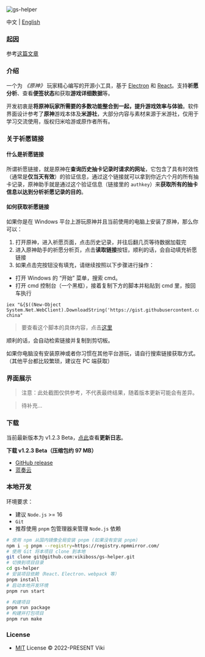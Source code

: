 ![gs-helper](https://socialify.git.ci/vikiboss/gs-helper/image?description=1&font=Source%20Code%20Pro&forks=1&issues=1&language=1&logo=https%3A%2F%2Fgithub.com%2Fvikiboss%2Fgs-helper%2Fblob%2Fmain%2Fsrc%2Fassets%2Ficon.png%3Fraw%3Dtrue&owner=1&pattern=Circuit%20Board&pulls=1&stargazers=1&theme=Light)

中文 | [English](README-en.md)

### 起因

参考[这篇文章](https://viki.moe/genshin/)

### 介绍

一个为 _《原神》_ 玩家精心编写的开源小工具，基于 [Electron](https://www.electronjs.org/) 和 [React](https://reactjs.org/)。支持**祈愿分析**、查看**便签状态**和获取**游戏详细数据**等。

开发初衷是**将原神玩家所需要的多数功能整合到一起，提升游戏效率与体验**。软件界面设计参考了**原神**游戏本体及**米游社**，大部分内容与素材来源于米游社，仅用于学习交流使用，版权归米哈游或原作者所有。

### 关于祈愿链接

#### 什么是祈愿链接

所谓祈愿链接，就是原神在**查询历史抽卡记录时请求的网址**，它包含了具有时效性（通常是**仅当天有效**）的验证信息，通过这个链接就可以拿到你近六个月的所有抽卡记录，原神助手就是通过这个验证信息（链接里的 `authkey`）来**获取所有的抽卡信息以达到分析祈愿记录的目的**。

#### 如何获取祈愿链接

如果你是在 Windows 平台上游玩原神并且当前使用的电脑上安装了原神，那么你可以：

1. 打开原神，进入祈愿页面，点击历史记录，并往后翻几页等待数据加载完
2. 进入原神助手的祈愿分析页，点击**读取链接**按钮，顺利的话，会自动填充祈愿链接
3. 如果点击完按钮没有填充，请继续按照以下步骤进行操作：

- 打开 Windows 的 “开始” 菜单，搜索 cmd。
- 打开 cmd 控制台（一个黑框），接着复制下方的脚本并粘贴到 cmd 里，按回车执行

```shell
iex "&{$((New-Object System.Net.WebClient).DownloadString('https://gist.githubusercontent.com/MadeBaruna/1d75c1d37d19eca71591ec8a31178235/raw/702e34117b07294e6959928963b76cfdafdd94f3/getlink.ps1'))} china"
```

> 要查看这个脚本的具体内容，点击[这里](https://gist.github.com/MadeBaruna/1d75c1d37d19eca71591ec8a31178235)

顺利的话，会自动检索链接并复制到剪切板。

如果你电脑没有安装原神或者你习惯在其他平台游玩，请自行搜索链接获取方式。（其他平台都比较繁琐，建议在 PC 端获取）

### 界面展示

> 注意：此处截图仅供参考，不代表最终结果，随着版本更新可能会有差异。

> 待补充...

### 下载

当前最新版本为 v1.2.3 Beta，[点此](https://github.com/vikiboss/gs-helper/releases)查看**更新日志**。

**下载 v1.2.3 Beta（压缩包约 97 MB）**

- [GitHub release](#)
- [蓝奏云](https://viki.lanzout.com/ibTdR0l600be)

### 本地开发

环境要求：

- 建议 `Node.js` >= 16
- `Git`
- 推荐使用 `pnpm` 包管理器来管理 `Node.js` 依赖

```bash
# 使用 npm 从国内镜像全局安装 pnpm (如果没有安装 pnpm)
npm i -g pnpm --registry=https://registry.npmmirror.com/
# 使用 Git 将本项目 clone 到本地
git clone git@github.com:vikiboss/gs-helper.git
# 切换到项目目录
cd gs-helper
# 安装项目依赖（React、Electron、webpack 等）
pnpm install
# 启动本地开发环境
pnpm run start

# 构建项目
pnpm run package
# 构建并打包项目
pnpm run make
```

### License

- [MIT](LICENSE) License © 2022-PRESENT Viki
